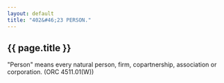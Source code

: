 ```yaml
---
layout: default 
title: "402&#46;23 PERSON."
---
```


{{ page.title }}
----------------

"Person" means every natural person, firm, copartnership, association or
corporation. (ORC 4511.01(W))
